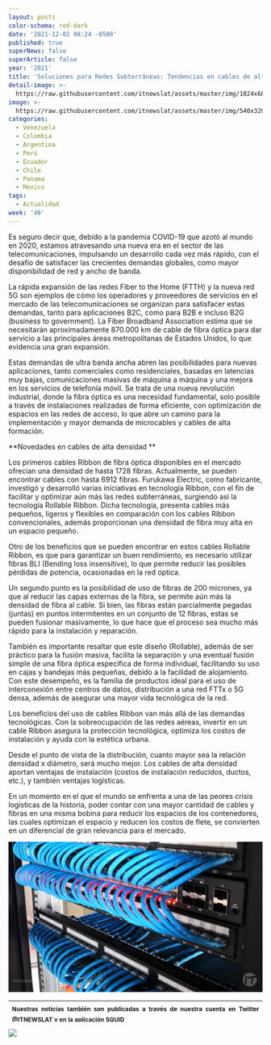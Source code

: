```yaml
---
layout: posts
color-schema: red-dark
date: '2021-12-02 08:24 -0500'
published: true
superNews: false
superArticle: false
year: '2021'
title: 'Soluciones para Redes Subterráneas: Tendencias en cables de alta densidad'
detail-image: >-
  https://raw.githubusercontent.com/itnewslat/assets/master/img/1024x680/Cableado-Estructurado-g.jpg
image: >-
  https://raw.githubusercontent.com/itnewslat/assets/master/img/540x320/Cableado-Estructurado-p.jpg
categories:
  - Venezuela
  - Colombia
  - Argentina
  - Perú
  - Ecuador
  - Chile
  - Panama
  - Mexico
tags:
  - Actualidad
week: '48'
---
```

Es seguro decir que, debido a la pandemia COVID-19 que azotó al mundo en 2020, estamos atravesando una nueva era en el sector de las telecomunicaciones, impulsando un desarrollo cada vez más rápido, con el desafío de satisfacer las crecientes demandas globales, como mayor disponibilidad de red y ancho de banda. 

La rápida expansión de las redes Fiber to the Home (FTTH) y la nueva red 5G son ejemplos de cómo los operadores y proveedores de servicios en el mercado de las telecomunicaciones se organizan para satisfacer estas demandas, tanto para aplicaciones B2C, como para B2B e incluso B2G (business to government). La Fiber Broadband Association estima que se necesitarán aproximadamente 870.000 km de cable de fibra óptica para dar servicio a las principales áreas metropolitanas de Estados Unidos, lo que evidencia una gran expansión. 

Estas demandas de ultra banda ancha abren las posibilidades para nuevas aplicaciones, tanto comerciales como residenciales, basadas en latencias muy bajas, comunicaciones masivas de máquina a máquina y una mejora en los servicios de telefonía móvil. Se trata de una nueva revolución industrial, donde la fibra óptica es una necesidad fundamental, solo posible a través de instalaciones realizadas de forma eficiente, con optimización de espacios en las redes de acceso, lo que abre un camino para la implementación y mayor demanda de microcables y cables de alta formación.

**Novedades en cables de alta densidad **

Los primeros cables Ribbon de fibra óptica disponibles en el mercado ofrecían una densidad de hasta 1728 fibras. Actualmente, se pueden encontrar cables con hasta 6912 fibras. Furukawa Electric, como fabricante, investigó y desarrolló varias iniciativas en tecnología Ribbon, con el fin de facilitar y optimizar aún más las redes subterráneas, surgiendo así la tecnología Rollable Ribbon. Dicha tecnología, presenta cables más pequeños, ligeros y flexibles en comparación con los cables Ribbon convencionales, además proporcionan una densidad de fibra muy alta en un espacio pequeño. 

Otro de los beneficios que se pueden encontrar en estos cables Rollable Ribbon, es que para garantizar un buen rendimiento, es necesario utilizar fibras BLI (Bending loss insensitive), lo que permite reducir las posibles pérdidas de potencia, ocasionadas en la red óptica.

Un segundo punto es la posibilidad de uso de fibras de 200 micrones, ya que al reducir las capas externas de la fibra, se permite aún más la densidad de fibra al cable. Si bien, las fibras están parcialmente pegadas (juntas) en puntos intermitentes en un conjunto de 12 fibras, estas se pueden fusionar masivamente, lo que hace que el proceso sea mucho más rápido para la instalación y reparación. 

También es importante resaltar que este diseño (Rollable), además de ser práctico para la fusión masiva, facilita la separación y una eventual fusión simple de una fibra óptica específica de forma individual, facilitando su uso en cajas y bandejas más pequeñas, debido a la facilidad de alojamiento. Con este desempeño, es la familia de productos ideal para el uso de interconexión entre centros de datos, distribución a una red FTTx o 5G densa, además de asegurar una mayor vida tecnológica de la red.

Los beneficios del uso de cables Ribbon van más allá de las demandas tecnológicas. Con la sobreocupación de las redes aéreas, invertir en un cable Ribbon asegura la protección tecnológica, optimiza los costos de instalación y ayuda con la estética urbana. 

Desde el punto de vista de la distribución, cuanto mayor sea la relación densidad x diámetro, será mucho mejor. Los cables de alta densidad aportan ventajas de instalación (costos de instalación reducidos, ductos, etc.), y también ventajas logísticas. 

En un momento en el que el mundo se enfrenta a una de las peores crisis logísticas de la historia, poder contar con una mayor cantidad de cables y fibras en una misma bobina para reducir los espacios de los contenedores, las cuales optimizan el espacio y reducen los costos de flete, se convierten en un diferencial de gran relevancia para el mercado.

![](https://raw.githubusercontent.com/itnewslat/assets/master/img/540x320/Cableado-Estructurado-p.jpg)

<table style="height: 42px;" width="569">
<tbody>
<tr>
<td style="text-align: justify;"><sub><strong>Nuestras noticias también son publicadas a través de nuestra cuenta en Twitter <a href="https://twitter.com/itnewslat?lang=es">@ITNEWSLAT</a> y en la aplicación <a href="https://squidapp.co/en/">SQUID</a></strong></sub></td>
</tr>
</tbody>
</table>

<img src="https://tracker.metricool.com/c3po.jpg?hash=56f88a41e39ab42c063cc51676587a04"/>